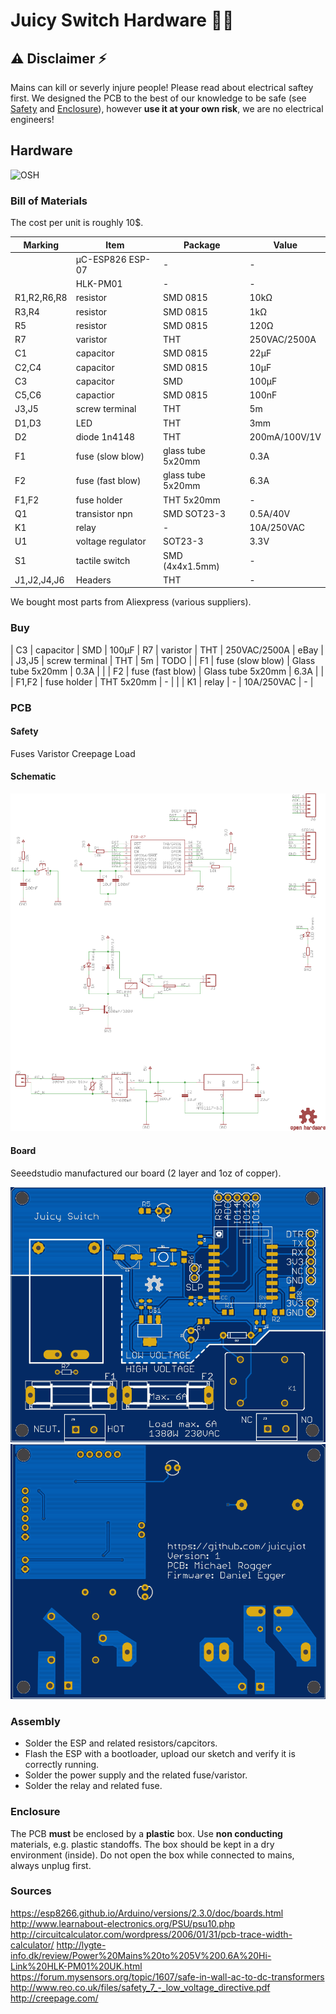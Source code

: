 # Juicy Switch Hardware :electric_plug::tangerine:

## :warning: Disclaimer :zap:
Mains can kill or severly injure people! Please read about electrical saftey first.
We designed the PCB to the best of our knowledge to be safe (see [Safety](#safety) and [Enclosure](#enclosure)), however **use it at your own risk**, we are no electrical engineers!

## Hardware

![OSH](https://i2.wp.com/www.oshwa.org/wp-content/uploads/2014/03/oshw-logo-100-px.png "Open Source Hardware")

### Bill of Materials

The cost per unit is roughly 10$.

| Marking    | Item             | Package           | Value         |
------------ | ---------------- |------------------ | ------------- |
|            | µC-ESP826 ESP-07 | -                 | -             |
|            | HLK-PM01         | -                 | -             |
| R1,R2,R6,R8| resistor         | SMD 0815          | 10kΩ          |
| R3,R4      | resistor         | SMD 0815          | 1kΩ           |
| R5         | resistor         | SMD 0815          | 120Ω          |
| R7         | varistor         | THT               | 250VAC/2500A  |
| C1         | capacitor        | SMD 0815          | 22µF          |
| C2,C4      | capacitor        | SMD 0815          | 10µF          |
| C3         | capacitor        | SMD               | 100µF         |
| C5,C6      | capactior        | SMD 0815          | 100nF         |
| J3,J5      | screw terminal   | THT               | 5m            |
| D1,D3      | LED              | THT               | 3mm           |
| D2         | diode 1n4148     | THT               | 200mA/100V/1V |
| F1         | fuse (slow blow) | glass tube 5x20mm | 0.3A          |
| F2         | fuse (fast blow) | glass tube 5x20mm | 6.3A          |
| F1,F2      | fuse holder      | THT 5x20mm        | -             |
| Q1         | transistor npn   | SMD SOT23-3       | 0.5A/40V      |
| K1         | relay            | -                 | 10A/250VAC    |
| U1         | voltage regulator| SOT23-3           | 3.3V          |
| S1         | tactile switch   | SMD (4x4x1.5mm)   | -             |
| J1,J2,J4,J6 | Headers         | THT               | -             |

We bought most parts from Aliexpress (various suppliers).

### Buy
| C3         | capacitor        | SMD         | 100µF
| R7         | varistor         | THT         | 250VAC/2500A  | eBay |
| J3,J5      | screw terminal   | THT         | 5m            | TODO                |
| F1         | fuse (slow blow) | Glass tube 5x20mm | 0.3A    |  |
| F2         | fuse (fast blow) | Glass tube 5x20mm | 6.3A    |  |
| F1,F2      | fuse holder      | THT 5x20mm        | -       | |
| K1         | relay            | -                 | 10A/250VAC     | - |

### PCB

#### Safety
Fuses
Varistor
Creepage
Load

#### Schematic
![](hardware/schematic.png "Gerber view top")

#### Board
Seeedstudio manufactured our board (2 layer and 1oz of copper).

![](hardware/gerber-top.png "Gerber view top")
![](hardware/gerber-bottom.png "Gerber view bottom")

### Assembly
- Solder the ESP and related resistors/capcitors.
- Flash the ESP with a bootloader, upload our sketch and verify it is correctly running.
- Solder the power supply and the related fuse/varistor.
- Solder the relay and related fuse.

### Enclosure
The PCB **must** be enclosed by a **plastic** box. Use **non conducting** materials, e.g. plastic standoffs. The box should be kept in a dry environment (inside). Do not open the box while connected to mains, always unplug first.

### Sources
https://esp8266.github.io/Arduino/versions/2.3.0/doc/boards.html
http://www.learnabout-electronics.org/PSU/psu10.php
http://circuitcalculator.com/wordpress/2006/01/31/pcb-trace-width-calculator/
http://lygte-info.dk/review/Power%20Mains%20to%205V%200.6A%20Hi-Link%20HLK-PM01%20UK.html
https://forum.mysensors.org/topic/1607/safe-in-wall-ac-to-dc-transformers
http://www.reo.co.uk/files/safety_7_-_low_voltage_directive.pdf
http://creepage.com/
